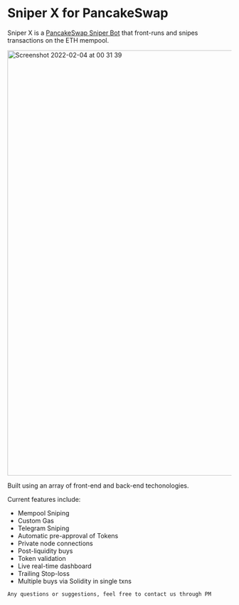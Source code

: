 # Sniper X for PancakeSwap
Sniper X is a [PancakeSwap Sniper Bot](https://sniperxbot.com) that front-runs and snipes transactions on the ETH mempool.

<img width="957" alt="Screenshot 2022-02-04 at 00 31 39" src="https://user-images.githubusercontent.com/99099341/152659733-8077d980-a5f6-410d-a5da-5fd8f3dea6b2.png">

Built using an array of front-end and back-end techonologies.

Current features include:
- Mempool Sniping
- Custom Gas
- Telegram Sniping
- Automatic pre-approval of Tokens
- Private node connections
- Post-liquidity buys
- Token validation
- Live real-time dashboard
- Trailing Stop-loss
- Multiple buys via Solidity in single txns

`Any questions or suggestions, feel free to contact us through PM`
